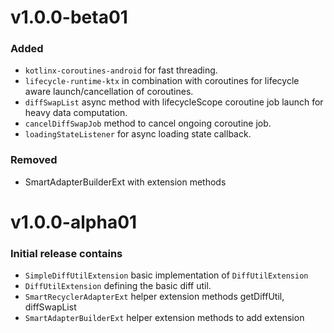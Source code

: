 # v1.0.0-beta01

### Added
* `kotlinx-coroutines-android` for fast threading.
* `lifecycle-runtime-ktx` in combination with coroutines for lifecycle aware launch/cancellation of coroutines.
* `diffSwapList` async method with lifecycleScope coroutine job launch for heavy data computation.
* `cancelDiffSwapJob` method to cancel ongoing coroutine job.
* `loadingStateListener` for async loading state callback.

### Removed
* SmartAdapterBuilderExt with extension methods

# v1.0.0-alpha01

### Initial release contains
* `SimpleDiffUtilExtension` basic implementation of `DiffUtilExtension` 
* `DiffUtilExtension` defining the basic diff util.
* `SmartRecyclerAdapterExt` helper extension methods getDiffUtil, diffSwapList
* `SmartAdapterBuilderExt` helper extension methods to add extension
